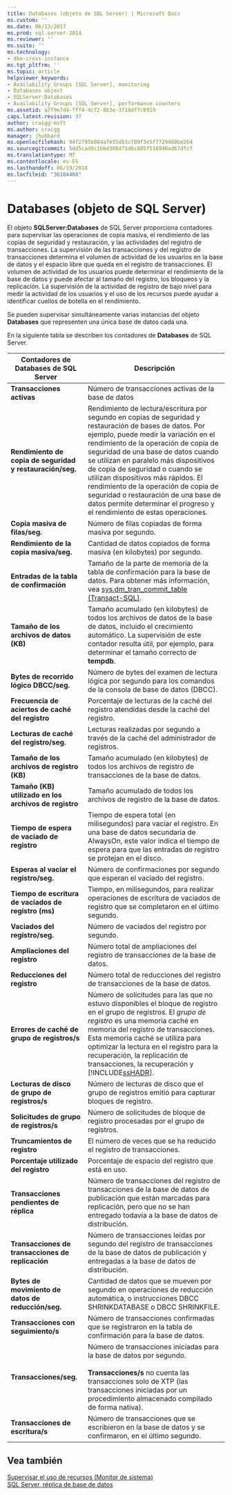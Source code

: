 ```yaml
---
title: Databases (objeto de SQL Server) | Microsoft Docs
ms.custom: ''
ms.date: 06/13/2017
ms.prod: sql-server-2014
ms.reviewer: ''
ms.suite: ''
ms.technology:
- dbe-cross-instance
ms.tgt_pltfrm: ''
ms.topic: article
helpviewer_keywords:
- Availability Groups [SQL Server], monitoring
- Databases object
- SQLServer:Databases
- Availability Groups [SQL Server], performance counters
ms.assetid: a7f9e7d4-fff4-4c72-8b3e-3f18dffc8919
caps.latest.revision: 37
author: craigg-msft
ms.author: craigg
manager: jhubbard
ms.openlocfilehash: 94f2795b084a7e55db3cf09f3e5f7729460be264
ms.sourcegitcommit: 5dd5cad0c1bbd308471d6c885f516948ad67dfcf
ms.translationtype: MT
ms.contentlocale: es-ES
ms.lasthandoff: 06/19/2018
ms.locfileid: "36104488"
---
```

# <a name="sql-server-databases-object"></a>Databases (objeto de SQL Server)
  El objeto **SQLServer:Databases** de SQL Server proporciona contadores para supervisar las operaciones de copia masiva, el rendimiento de las copias de seguridad y restauración, y las actividades del registro de transacciones. La supervisión de las transacciones y del registro de transacciones determina el volumen de actividad de los usuarios en la base de datos y el espacio libre que queda en el registro de transacciones. El volumen de actividad de los usuarios puede determinar el rendimiento de la base de datos y puede afectar al tamaño del registro, los bloqueos y la replicación. La supervisión de la actividad de registro de bajo nivel para medir la actividad de los usuarios y el uso de los recursos puede ayudar a identificar cuellos de botella en el rendimiento.  
  
 Se pueden supervisar simultáneamente varias instancias del objeto **Databases** que representen una única base de datos cada una.  
  
 En la siguiente tabla se describen los contadores de **Databases** de SQL Server.  
  
|Contadores de Databases de SQL Server|Descripción|  
|-----------------------------------|-----------------|  
|**Transacciones activas**|Número de transacciones activas de la base de datos|  
|**Rendimiento de copia de seguridad y restauración/seg.**|Rendimiento de lectura/escritura por segundo en copias de seguridad y restauración de bases de datos. Por ejemplo, puede medir la variación en el rendimiento de la operación de copia de seguridad de una base de datos cuando se utilizan en paralelo más dispositivos de copia de seguridad o cuando se utilizan dispositivos más rápidos. El rendimiento de la operación de copia de seguridad o restauración de una base de datos permite determinar el progreso y el rendimiento de estas operaciones.|  
|**Copia masiva de filas/seg.**|Número de filas copiadas de forma masiva por segundo.|  
|**Rendimiento de la copia masiva/seg.**|Cantidad de datos copiados de forma masiva (en kilobytes) por segundo.|  
|**Entradas de la tabla de confirmación**|Tamaño de la parte de memoria de la tabla de confirmación para la base de datos. Para obtener más información, vea [sys.dm_tran_commit_table &#40;Transact-SQL&#41;](/sql/relational-databases/system-dynamic-management-views/change-tracking-sys-dm-tran-commit-table).|  
|**Tamaño de los archivos de datos (KB)**|Tamaño acumulado (en kilobytes) de todos los archivos de datos de la base de datos, incluido el crecimiento automático. La supervisión de este contador resulta útil, por ejemplo, para determinar el tamaño correcto de **tempdb**.|  
|**Bytes de recorrido lógico DBCC/seg.**|Número de bytes del examen de lectura lógica por segundo para los comandos de la consola de base de datos (DBCC).|  
|**Frecuencia de aciertos de caché del registro**|Porcentaje de lecturas de la caché del registro atendidas desde la caché del registro.|  
|**Lecturas de caché del registro/seg.**|Lecturas realizadas por segundo a través de la caché del administrador de registros.|  
|**Tamaño de los archivos de registro (KB)**|Tamaño acumulado (en kilobytes) de todos los archivos de registro de transacciones de la base de datos.|  
|**Tamaño (KB) utilizado en los archivos de registro**|Tamaño acumulado de todos los archivos de registro de la base de datos.|  
|**Tiempo de espera de vaciado de registro**|Tiempo de espera total (en milisegundos) para vaciar el registro. En una base de datos secundaria de AlwaysOn, este valor indica el tiempo de espera para que las entradas de registro se protejan en el disco.|  
|**Esperas al vaciar el registro/seg.**|Número de confirmaciones por segundo que esperan el vaciado del registro.|  
|**Tiempo de escritura de vaciados de registro (ms)**|Tiempo, en milisegundos, para realizar operaciones de escritura de vaciados de registro que se completaron en el último segundo.|  
|**Vaciados del registro/seg.**|Número de vaciados del registro por segundo.|  
|**Ampliaciones del registro**|Número total de ampliaciones del registro de transacciones de la base de datos.|  
|**Reducciones del registro**|Número total de reducciones del registro de transacciones de la base de datos.|  
|**Errores de caché de grupo de registros/s**|Número de solicitudes para las que no estuvo disponibles el bloque de registro en el grupo de registros. El *grupo de registro* es una memoria caché en memoria del registro de transacciones. Esta memoria caché se utiliza para optimizar la lectura en el registro para la recuperación, la replicación de transacciones, la recuperación y [!INCLUDE[ssHADR](../../includes/sshadr-md.md)].|  
|**Lecturas de disco de grupo de registros/s**|Número de lecturas de disco que el grupo de registros emitió para capturar bloques de registro.|  
|**Solicitudes de grupo de registros/s**|Número de solicitudes de bloque de registro procesadas por el grupo de registros.|  
|**Truncamientos de registro**|El número de veces que se ha reducido el registro de transacciones.|  
|**Porcentaje utilizado del registro**|Porcentaje de espacio del registro que está en uso.|  
|**Transacciones pendientes de réplica**|Número de transacciones del registro de transacciones de la base de datos de publicación que están marcadas para replicación, pero que no se han entregado todavía a la base de datos de distribución.|  
|**Transacciones de transacciones de replicación**|Número de transacciones leídas por segundo del registro de transacciones de la base de datos de publicación y entregadas a la base de datos de distribución.|  
|**Bytes de movimiento de datos de reducción/seg.**|Cantidad de datos que se mueven por segundo en operaciones de reducción automática, o instrucciones DBCC SHRINKDATABASE o DBCC SHRINKFILE.|  
|**Transacciones con seguimiento/s**|Número de transacciones confirmadas que se registraron en la tabla de confirmación para la base de datos.|  
|**Transacciones/seg.**|Número de transacciones iniciadas para la base de datos por segundo.<br /><br /> **Transacciones/s** no cuenta las transacciones solo de XTP (las transacciones iniciadas por un procedimiento almacenado compilado de forma nativa).|  
|**Transacciones de escritura/s**|Número de transacciones que se escribieron en la base de datos y se confirmaron, en el último segundo.|  
  
## <a name="see-also"></a>Vea también  
 [Supervisar el uso de recursos &#40;Monitor de sistema&#41;](monitor-resource-usage-system-monitor.md)   
 [SQL Server, réplica de base de datos](sql-server-database-replica.md)  
  
  
